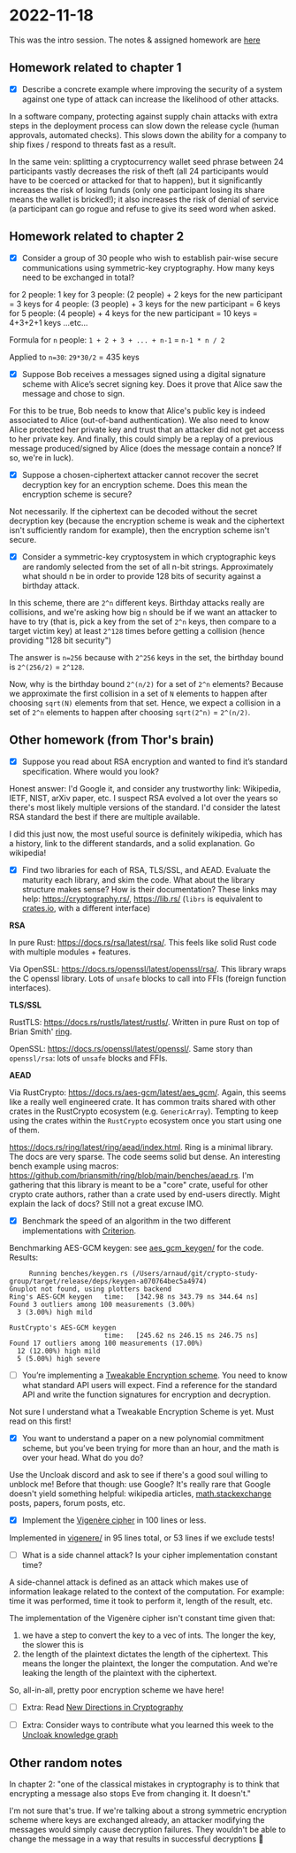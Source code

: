# 2022-11-18

This was the intro session. The notes & assigned homework are [here](https://hackmd.io/@thor314/H12nS4SLj)

## Homework related to chapter 1
* [x] Describe a concrete example where improving the security of a system against one type of attack can increase the likelihood of other attacks.

In a software company, protecting against supply chain attacks with extra steps in the deployment process can slow down the release cycle (human approvals, automated checks). This slows down the ability for a company to ship fixes / respond to threats fast as a result.

In the same vein: splitting a cryptocurrency wallet seed phrase between 24 participants vastly decreases the risk of theft (all 24 participants would have to be coerced or attacked for that to happen), but it significantly increases the risk of losing funds (only one participant losing its share means the wallet is bricked!); it also increases the risk of denial of service (a participant can go rogue and refuse to give its seed word when asked.

## Homework related to chapter 2
* [x] Consider a group of 30 people who wish to establish pair-wise secure communications using symmetric-key cryptography. How many keys need to be exchanged in total?

for 2 people: 1 key
for 3 people: (2 people) + 2 keys for the new participant = 3 keys
for 4 people: (3 people) + 3 keys for the new participant = 6 keys
for 5 people: (4 people) + 4 keys for the new participant = 10 keys = 4+3+2+1 keys
...etc...

Formula for `n` people: `1 + 2 + 3 + ... + n-1` = `n-1 * n / 2`

Applied to `n=30`: `29*30/2` = 435 keys

* [x] Suppose Bob receives a messages signed using a digital signature scheme with Alice’s secret signing key. Does it prove that Alice saw the message and chose to sign.

For this to be true, Bob needs to know that Alice's public key is indeed associated to Alice (out-of-band authentication). We also need to know Alice protected her private key and trust that an attacker did not get access to her private key. And finally, this could simply be a replay of a previous message produced/signed by Alice (does the message contain a nonce? If so, we're in luck).

* [x] Suppose a chosen-ciphertext attacker cannot recover the secret decryption key for an encryption scheme. Does this mean the encryption scheme is secure?

Not necessarily. If the ciphertext can be decoded without the secret decryption key (because the encryption scheme is weak and the ciphertext isn't sufficiently random for example), then the encryption scheme isn't secure.

* [x] Consider a symmetric-key cryptosystem in which cryptographic keys are randomly selected from the set of all n-bit strings. Approximately what should n be in order to provide 128 bits of security against a birthday attack.

In this scheme, there are `2^n` different keys. Birthday attacks really are collisions, and we're asking how big `n` should be if we want an attacker to have to try (that is, pick a key from the set of `2^n` keys, then compare to a target victim key) at least `2^128` times before getting a collision (hence providing "128 bit security")

The answer is `n=256` because with `2^256` keys in the set, the birthday bound is `2^(256/2)` = `2^128`.

Now, why is the birthday bound `2^(n/2)` for a set of `2^n` elements? Because we approximate the first collision in a set of `N` elements to happen after choosing `sqrt(N)` elements from that set. Hence, we expect a collision in a set of `2^n` elements to happen after choosing `sqrt(2^n)` = `2^(n/2)`.

## Other homework (from Thor's brain)

* [x] Suppose you read about RSA encryption and wanted to find it’s standard specification. Where would you look?

Honest answer: I'd Google it, and consider any trustworthy link: Wikipedia, IETF, NIST, arXiv paper, etc. I suspect RSA evolved a lot over the years so there's most likely multiple versions of the standard. I'd consider the latest RSA standard the best if there are multiple available.

I did this just now, the most useful source is definitely wikipedia, which has a history, link to the different standards, and a solid explanation. Go wikipedia!

* [x] Find two libraries for each of RSA, TLS/SSL, and AEAD. Evaluate the maturity each library, and skim the code. What about the library structure makes sense? How is their documentation? These links may help: https://cryptography.rs/, https://lib.rs/ (`librs` is equivalent to [crates.io](https://crates.io/), with a different interface)

**RSA**

In pure Rust: https://docs.rs/rsa/latest/rsa/. This feels like solid Rust code with multiple modules + features.

Via OpenSSL: https://docs.rs/openssl/latest/openssl/rsa/. This library wraps the C openssl library. Lots of `unsafe` blocks to call into FFIs (foreign function interfaces).

**TLS/SSL**

RustTLS: https://docs.rs/rustls/latest/rustls/. Written in pure Rust on top of Brian Smith' [ring](https://github.com/briansmith/ring).

OpenSSL: https://docs.rs/openssl/latest/openssl/. Same story than `openssl/rsa`: lots of `unsafe` blocks and FFIs.

**AEAD**

Via RustCrypto: https://docs.rs/aes-gcm/latest/aes_gcm/. Again, this seems like a really well engineered crate. It has common traits shared with other crates in the RustCrypto ecosystem (e.g. `GenericArray`). Tempting to keep using the crates within the `RustCrypto` ecosystem once you start using one of them.

https://docs.rs/ring/latest/ring/aead/index.html. Ring is a minimal library. The docs are very sparse. The code seems solid but dense. An interesting bench example using macros: https://github.com/briansmith/ring/blob/main/benches/aead.rs. I'm gathering that this library is meant to be a "core" crate, useful for other crypto crate authors, rather than a crate used by end-users directly. Might explain the lack of docs? Still not a great excuse IMO.

* [x] Benchmark the speed of an algorithm in the two different implementations with [Criterion](https://lib.rs/crates/criterion).

Benchmarking AES-GCM keygen: see [aes_gcm_keygen/](./aes_gcm_keygen/) for the code. Results:
```
     Running benches/keygen.rs (/Users/arnaud/git/crypto-study-group/target/release/deps/keygen-a070764bec5a4974)
Gnuplot not found, using plotters backend
Ring's AES-GCM keygen   time:   [342.98 ns 343.79 ns 344.64 ns]                                  
Found 3 outliers among 100 measurements (3.00%)
  3 (3.00%) high mild

RustCrypto's AES-GCM keygen                                                                            
                        time:   [245.62 ns 246.15 ns 246.75 ns]
Found 17 outliers among 100 measurements (17.00%)
  12 (12.00%) high mild
  5 (5.00%) high severe
```

* [ ] You’re implementing a [Tweakable Encryption scheme](https://en.wikipedia.org/wiki/Disk_encryption_theory). You need to know what standard API users will expect. Find a reference for the standard API and write the function signatures for encryption and decryption.

Not sure I understand what a Tweakable Encryption Scheme is yet. Must read on this first!

* [x] You want to understand a paper on a new polynomial commitment scheme, but you’ve been trying for more than an hour, and the math is over your head. What do you do?

Use the Uncloak discord and ask to see if there's a good soul willing to unblock me! Before that though: use Google? It's really rare that Google doesn't yield something helpful: wikipedia articles, [math.stackexchange](https://math.stackexchange.com/) posts, papers, forum posts, etc.

* [x] Implement the [Vigenère cipher](https://en.wikipedia.org/wiki/Vigen%C3%A8re_cipher) in 100 lines or less.

Implemented in [vigenere/](./vigenere/) in 95 lines total, or 53 lines if we exclude tests!

* [ ] What is a side channel attack? Is your cipher implementation constant time?

A side-channel attack is defined as an attack which makes use of information leakage related to the context of the computation. For example: time it was performed, time it took to perform it, length of the result, etc.

The implementation of the Vigenère cipher isn't constant time given that:
1) we have a step to convert the key to a vec of ints. The longer the key, the slower this is
2) the length of the plaintext dictates the length of the ciphertext. This means the longer the plaintext, the longer the computation. And we're leaking the length of the plaintext with the ciphertext.

So, all-in-all, pretty poor encryption scheme we have here!

* [ ] Extra: Read [New Directions in Cryptography](https://ieeexplore.ieee.org/document/1055638)

* [ ] Extra: Consider ways to contribute what you learned this week to the [Uncloak knowledge graph](https://uncloak.org/)

## Other random notes

In chapter 2: "one of the classical mistakes in cryptography is to think that encrypting a message also stops Eve from changing it. It doesn't."

I'm not sure that's true. If we're talking about a strong symmetric encryption scheme where keys are exchanged already, an attacker modifying the messages would simply cause decryption failures. They wouldn't be able to change the message in a way that results in successful decryptions :thinking: